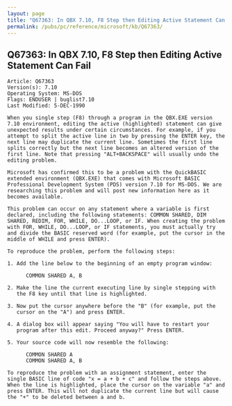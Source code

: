 ```yaml
---
layout: page
title: "Q67363: In QBX 7.10, F8 Step then Editing Active Statement Can Fail"
permalink: /pubs/pc/reference/microsoft/kb/Q67363/
---
```


## Q67363: In QBX 7.10, F8 Step then Editing Active Statement Can Fail

	Article: Q67363
	Version(s): 7.10
	Operating System: MS-DOS
	Flags: ENDUSER | buglist7.10
	Last Modified: 5-DEC-1990
	
	When you single step (F8) through a program in the QBX.EXE version
	7.10 environment, editing the active (highlighted) statement can give
	unexpected results under certain circumstances. For example, if you
	attempt to split the active line in two by pressing the ENTER key, the
	next line may duplicate the current line. Sometimes the first line
	splits correctly but the next line becomes an altered version of the
	first line. Note that pressing "ALT+BACKSPACE" will usually undo the
	editing problem.
	
	Microsoft has confirmed this to be a problem with the QuickBASIC
	extended environment (QBX.EXE) that comes with Microsoft BASIC
	Professional Development System (PDS) version 7.10 for MS-DOS. We are
	researching this problem and will post new information here as it
	becomes available.
	
	This problem can occur on any statement where a variable is first
	declared, including the following statements: COMMON SHARED, DIM
	SHARED, REDIM, FOR, WHILE, DO...LOOP, or IF. When creating the problem
	with FOR, WHILE, DO...LOOP, or IF statements, you must actually try
	and divide the BASIC reserved word (for example, put the cursor in the
	middle of WHILE and press ENTER).
	
	To reproduce the problem, perform the following steps:
	
	1. Add the line below to the beginning of an empty program window:
	
	      COMMON SHARED A, B
	
	2. Make the line the current executing line by single stepping with
	   the F8 key until that line is highlighted.
	
	3. Now put the cursor anywhere before the "B" (for example, put the
	   cursor on the "A") and press ENTER.
	
	4. A dialog box will appear saying "You will have to restart your
	   program after this edit. Proceed anyway?" Press ENTER.
	
	5. Your source code will now resemble the following:
	
	      COMMON SHARED A
	      COMMON SHARED A, B
	
	To reproduce the problem with an assignment statement, enter the
	single BASIC line of code "x = a + b + c" and follow the steps above.
	When the line is highlighted, place the cursor on the variable "a" and
	press ENTER. This will not duplicate the current line but will cause
	the "+" to be deleted between a and b.
